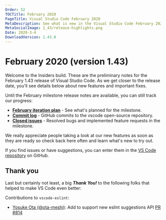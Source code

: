 ```yaml
---
Order: 52
TOCTitle: February 2020
PageTitle: Visual Studio Code February 2020
MetaDescription: See what is new in the Visual Studio Code February 2020 Release (1.43)
MetaSocialImage: 1_43/release-highlights.png
Date: 2020-3-4
DownloadVersion: 1.43.0
---
```

# February 2020 (version 1.43)

<!-- DOWNLOAD_LINKS_PLACEHOLDER -->

Welcome to the Insiders build. These are the preliminary notes for the February 1.43 release of Visual Studio Code. As we get closer to the release date, you'll see details below about new features and important fixes.

Until the February milestone release notes are available, you can still track our progress:

* **[February iteration plan](https://github.com/microsoft/vscode/issues/90371)** - See what's planned for the milestone.
* **[Commit log](https://github.com/Microsoft/vscode/commits/master)** - GitHub commits to the vscode open-source repository.
* **[Closed issues](https://github.com/Microsoft/vscode/issues?q=is%3Aissue+milestone%3A%22February+2020%22+is%3Aclosed)** - Resolved bugs and implemented feature requests in the milestone.

We really appreciate people taking a look at our new features as soon as they are ready so check back here often and learn what's new to try out.

If you find issues or have suggestions, you can enter them in the [VS Code repository](https://github.com/Microsoft/vscode/issues) on GitHub.

## Thank you

Last but certainly not least, a big *__Thank You!__* to the following folks that helped to make VS Code even better:

Contributions to `vscode-eslint`:

* [Yosuke Ota (@ota-meshi)](https://github.com/ota-meshi): Add to support new eslint suggestions API [PR #814](https://github.com/microsoft/vscode-eslint/pull/814)

<!-- In-product release notes styles.  Do not modify without also modifying regex in gulpfile.common.js -->
<a id="scroll-to-top" role="button" aria-label="scroll to top" href="#"><span class="icon"></span></a>
<link rel="stylesheet" type="text/css" href="css/inproduct_releasenotes.css"/>
